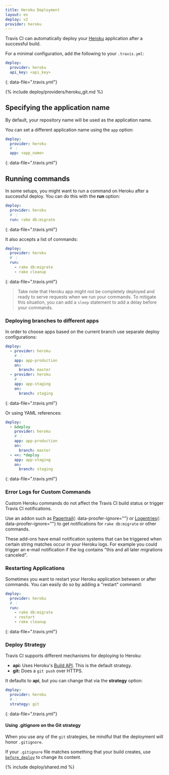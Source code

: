 ```yaml
---
title: Heroku Deployment
layout: en
deploy: v2
provider: heroku
---
```


Travis CI can automatically deploy your [Heroku](https://www.heroku.com/)
application after a successful build.

For a minimal configuration, add the following to your `.travis.yml`:

```yaml
deploy:
  provider: heroku
  api_key: <api_key>
```
{: data-file=".travis.yml"}

{% include deploy/providers/heroku_git.md %}

## Specifying the application name

By default, your repository name will be used as the application name.

You can set a different application name using the `app` option:

```yaml
deploy:
  provider: heroku
  # ⋮
  app: <app_name>
```
{: data-file=".travis.yml"}

## Running commands

In some setups, you might want to run a command on Heroku after a successful
deploy. You can do this with the **run** option:

```yaml
deploy:
  provider: heroku
  # ⋮
  run: rake db:migrate
```
{: data-file=".travis.yml"}

It also accepts a list of commands:

```yaml
deploy:
  provider: heroku
  # ⋮
  run:
    - rake db:migrate
    - rake cleanup
```
{: data-file=".travis.yml"}

> Take note that Heroku app might not be completely deployed and ready to serve
> requests when we run your commands. To mitigate this situation, you can add a
> `sleep` statement to add a delay before your commands.

### Deploying branches to different apps

In order to choose apps based on the current branch use separate deploy
configurations:

```yaml
deploy:
  - provider: heroku
    # ⋮
    app: app-production
    on:
      branch: master
  - provider: heroku
    # ⋮
    app: app-staging
    on:
      branch: staging
```
{: data-file=".travis.yml"}

Or using YAML references:

```yaml
deploy:
  - &deploy
    provider: heroku
    # ⋮
    app: app-production
    on:
      branch: master
  - <<: *deploy
    app: app-staging
    on:
      branch: staging
```
{: data-file=".travis.yml"}

### Error Logs for Custom Commands

Custom Heroku commands do not affect the Travis CI build status or trigger
Travis CI notifications.

Use an addon such as [Papertrail](https://elements.heroku.com/addons/papertrail){: data-proofer-ignore=""} or [Logentries](https://elements.heroku.com/addons/logentries){: data-proofer-ignore=""} to get notifications for `rake db:migrate` or other commands.

These add-ons have email notification systems that can be triggered when certain string matches occur in your Heroku logs. For example you could trigger an e-mail notification if the log contains "this and all later migrations canceled".

### Restarting Applications

Sometimes you want to restart your Heroku application between or after
commands. You can easily do so by adding a "restart" command:

```yaml
deploy:
  provider: heroku
  # ⋮
  run:
    - rake db:migrate
    - restart
    - rake cleanup
```
{: data-file=".travis.yml"}

### Deploy Strategy

Travis CI supports different mechanisms for deploying to Heroku:

- **api:** Uses Heroku's [Build API](https://devcenter.heroku.com/articles/build-and-release-using-the-api). This is the default strategy.
- **git:** Does a `git push` over HTTPS.

It defaults to **api**, but you can change that via the **strategy** option:

```yaml
deploy:
  provider: heroku
  # ⋮
  strategy: git
```
{: data-file=".travis.yml"}

#### Using .gitignore on the Git strategy

When you use any of the `git` strategies, be mindful that the deployment will
honor `.gitignore`.

If your `.gitignore` file matches something that your build creates, use
[`before_deploy`](#running-commands-before-and-after-deploy) to change
its content.

{% include deploy/shared.md %}
